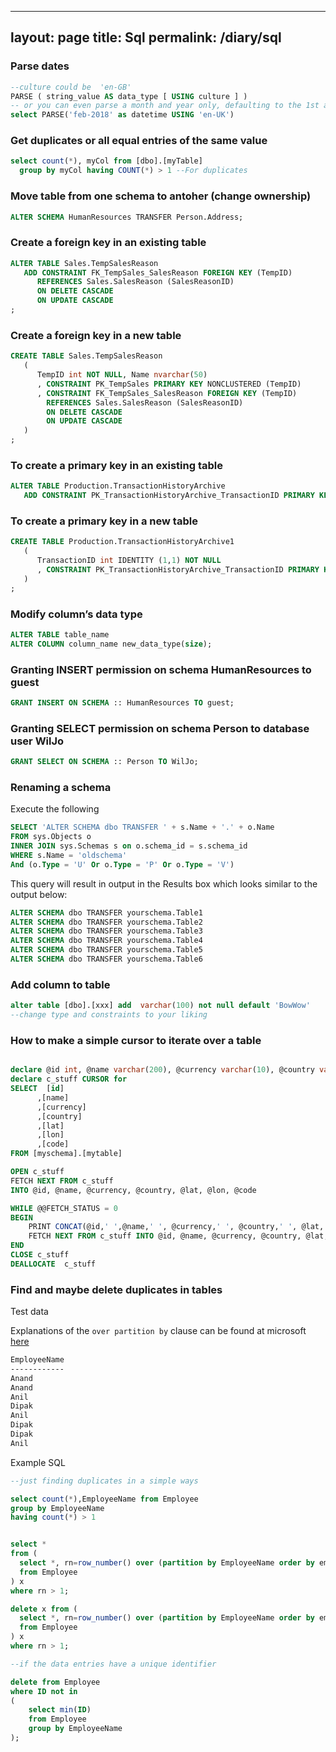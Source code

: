 
---
layout: page
title: Sql
permalink: /diary/sql
---

### Parse dates
```sql
--culture could be  'en-GB'
PARSE ( string_value AS data_type [ USING culture ] )
-- or you can even parse a month and year only, defaulting to the 1st at 00:00:00
select PARSE('feb-2018' as datetime USING 'en-UK')
```
### Get duplicates or all equal entries of the same value
```sql
select count(*), myCol from [dbo].[myTable]
  group by myCol having COUNT(*) > 1 --For duplicates
```

### Move table from one schema to antoher (change ownership)
```sql
ALTER SCHEMA HumanResources TRANSFER Person.Address;  
```
### Create a foreign key in an existing table
```sql
ALTER TABLE Sales.TempSalesReason
   ADD CONSTRAINT FK_TempSales_SalesReason FOREIGN KEY (TempID)
      REFERENCES Sales.SalesReason (SalesReasonID)
      ON DELETE CASCADE
      ON UPDATE CASCADE
;
```
### Create a foreign key in a new table
```sql
CREATE TABLE Sales.TempSalesReason 
   (
      TempID int NOT NULL, Name nvarchar(50)
      , CONSTRAINT PK_TempSales PRIMARY KEY NONCLUSTERED (TempID)
      , CONSTRAINT FK_TempSales_SalesReason FOREIGN KEY (TempID)
        REFERENCES Sales.SalesReason (SalesReasonID)
        ON DELETE CASCADE
        ON UPDATE CASCADE
   )
;
```
### To create a primary key in an existing table
```sql
ALTER TABLE Production.TransactionHistoryArchive
   ADD CONSTRAINT PK_TransactionHistoryArchive_TransactionID PRIMARY KEY CLUSTERED (TransactionID);
```
### To create a primary key in a new table
```sql
CREATE TABLE Production.TransactionHistoryArchive1
   (
      TransactionID int IDENTITY (1,1) NOT NULL
      , CONSTRAINT PK_TransactionHistoryArchive_TransactionID PRIMARY KEY CLUSTERED (TransactionID)
   )
;
```
### Modify column’s data type
```sql
ALTER TABLE table_name 
ALTER COLUMN column_name new_data_type(size);
```




### Granting INSERT permission on schema HumanResources to guest
```sql
GRANT INSERT ON SCHEMA :: HumanResources TO guest;
```
### Granting SELECT permission on schema Person to database user WilJo
```sql
GRANT SELECT ON SCHEMA :: Person TO WilJo; 
```
### Renaming a schema
Execute the following
```sql
SELECT 'ALTER SCHEMA dbo TRANSFER ' + s.Name + '.' + o.Name
FROM sys.Objects o
INNER JOIN sys.Schemas s on o.schema_id = s.schema_id
WHERE s.Name = 'oldschema'
And (o.Type = 'U' Or o.Type = 'P' Or o.Type = 'V')
```
This query will result in output in the Results box which looks similar to the output below:
```sql
ALTER SCHEMA dbo TRANSFER yourschema.Table1
ALTER SCHEMA dbo TRANSFER yourschema.Table2
ALTER SCHEMA dbo TRANSFER yourschema.Table3
ALTER SCHEMA dbo TRANSFER yourschema.Table4
ALTER SCHEMA dbo TRANSFER yourschema.Table5
ALTER SCHEMA dbo TRANSFER yourschema.Table6
```
### Add column to table
```sql
alter table [dbo].[xxx] add  varchar(100) not null default 'BowWow'
--change type and constraints to your liking
```

### How to make a simple cursor to iterate over a table
```sql

declare @id int, @name varchar(200), @currency varchar(10), @country varchar(10), @lat decimal, @lon decimal, @code varchar(50)
declare c_stuff CURSOR for
SELECT  [id]
      ,[name]
      ,[currency]
      ,[country]
      ,[lat]
      ,[lon]
      ,[code]
FROM [myschema].[mytable]

OPEN c_stuff
FETCH NEXT FROM c_stuff
INTO @id, @name, @currency, @country, @lat, @lon, @code

WHILE @@FETCH_STATUS = 0
BEGIN
	PRINT CONCAT(@id,' ',@name,' ', @currency,' ', @country,' ', @lat,' ', @lon,' ', @code)
	FETCH NEXT FROM c_stuff INTO @id, @name, @currency, @country, @lat, @lon, @code
END
CLOSE c_stuff
DEALLOCATE  c_stuff
```

### Find and maybe delete duplicates in tables
Test data

Explanations of the ```over partition by``` clause can be found at microsoft [here](https://docs.microsoft.com/en-us/sql/t-sql/queries/select-over-clause-transact-sql?view=sql-server-ver15)

```txt
EmployeeName
------------
Anand
Anand
Anil
Dipak
Anil
Dipak
Dipak
Anil
```

Example SQL
```sql
--just finding duplicates in a simple ways

select count(*),EmployeeName from Employee
group by EmployeeName
having count(*) > 1


select *
from (
  select *, rn=row_number() over (partition by EmployeeName order by empId)
  from Employee 
) x
where rn > 1;

delete x from (
  select *, rn=row_number() over (partition by EmployeeName order by empId)
  from Employee 
) x
where rn > 1;

--if the data entries have a unique identifier

delete from Employee 
where ID not in
(
    select min(ID)
    from Employee 
    group by EmployeeName 
);
```

